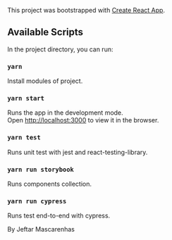This project was bootstrapped with [Create React App](https://github.com/facebook/create-react-app).

## Available Scripts

In the project directory, you can run:

### `yarn`

Install modules of project.<br />

### `yarn start`

Runs the app in the development mode.<br />
Open [http://localhost:3000](http://localhost:3000) to view it in the browser.

### `yarn test`

Runs unit test with jest and react-testing-library.<br />

### `yarn run storybook`

Runs components collection.<br />

### `yarn run cypress`

Runs test end-to-end with cypress.<br />


By Jeftar Mascarenhas
